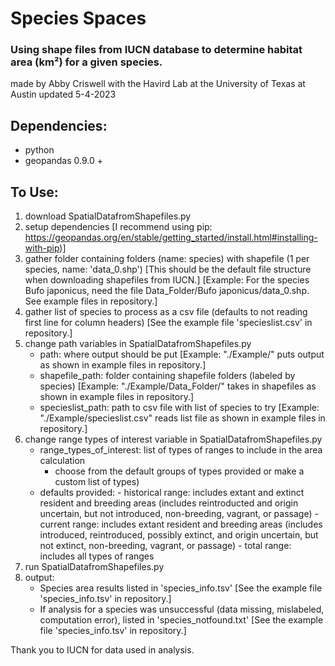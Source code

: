 # Species Spaces

### Using shape files from IUCN database to determine habitat area (km²) for a given species.

made by Abby Criswell
with the Havird Lab at
the University of Texas at Austin
updated 5-4-2023

## Dependencies: 
- python
- geopandas 0.9.0 +

## To Use:
 1) download SpatialDatafromShapefiles.py 
 2) setup dependencies 
   [I recommend using pip: https://geopandas.org/en/stable/getting_started/install.html#installing-with-pip)]
 3) gather folder containing folders (name: species) with shapefile (1 per species, name: 'data_0.shp') 
   [This should be the default file structure when downloading shapefiles from IUCN.]
   [Example: For the species Bufo japonicus, need the file Data_Folder/Bufo japonicus/data_0.shp. See example files in repository.]
 4) gather list of species to process as a csv file (defaults to not reading first line for column headers)
   [See the example file 'specieslist.csv' in repository.]
 5) change path variables in SpatialDatafromShapefiles.py
     - path: where output should be put 
           [Example: "./Example/" puts output as shown in example files in repository.]
     - shapefile_path: folder containing shapefile folders (labeled by species)
           [Example: "./Example/Data_Folder/" takes in shapefiles as shown in example files in repository.]
     - specieslist_path: path to csv file with list of species to try
           [Example: "./Example/specieslist.csv" reads list file as shown in example files in repository.]
 6) change range types of interest variable in SpatialDatafromShapefiles.py
     - range_types_of_interest: list of types of ranges to include in the area calculation
          - choose from the default groups of types provided or make a custom list of types)
	  - defaults provided:
                - historical range: includes extant and extinct resident and breeding areas (includes reintroducted and origin uncertain, but not introduced, non-breeding, vagrant, or passage)
                - current range: includes extant resident and breeding areas (includes introduced, reintroduced, possibly extinct, and origin uncertain, but not extinct, non-breeding, vagrant, or passage)
                - total range: includes all types of ranges
 7) run SpatialDatafromShapefiles.py
 8) output:
     - Species area results listed in 'species_info.tsv' [See the example file 'species_info.tsv' in repository.]
     - If analysis for a species was unsuccessful (data missing, mislabeled, computation error), listed in 'species_notfound.txt' [See the example file 'species_info.tsv' in repository.]

Thank you to IUCN for data used in analysis.
